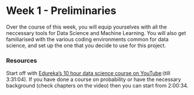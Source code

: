 #  Week 1 - Preliminaries

Over the course of this week, you will equip yourselves with all the neccessary tools for Data Science and Machine Learning. You will also get familiarised with the various coding environments common for data science, and set up the one that you decide to use for this project.

### Resources

Start off with [Edureka’s 10 hour data science course on YouTube](https://www.youtube.com/watch?v=-ETQ97mXXF0):(till 3:31:04). If you have done a course on probability or have the necessary background (check chapters on the video) then you can start from 2:00:34.
